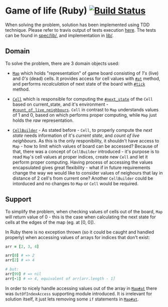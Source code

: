 # Game of life (Ruby) [![Build Status](https://travis-ci.org/pdawczak/game_of_life_rb.svg?branch=master)](https://travis-ci.org/pdawczak/game_of_life_rb)

When solving the problem, solution has been implemented using TDD technique. Please refer to travis output of tests execution [here](https://travis-ci.org/pdawczak/game_of_life_rb#L104). The tests can be found in [spec/lib/](https://github.com/pdawczak/game_of_life_rb/tree/master/spec/lib), and implementation in [lib/](https://github.com/pdawczak/game_of_life_rb/tree/master/lib).

## Domain

To solve the problem, there are 3 domain objects used:

* [`Map`](https://github.com/pdawczak/game_of_life_rb/blob/master/lib/map.rb) which holds "representation" of game board consisting of *1's* (live) and *0's* (dead) cells. It provides access for cell values with [`#at`](https://github.com/pdawczak/game_of_life_rb/blob/master/lib/map.rb#L27) method, and performs *recalculation* of next state of the board with [`#tick`](https://github.com/pdawczak/game_of_life_rb/blob/master/lib/map.rb#L19) method.

* [`Cell`](https://github.com/pdawczak/game_of_life_rb/blob/master/lib/cell.rb) which is responsible for computing the [`#next_state`](https://github.com/pdawczak/game_of_life_rb/blob/master/lib/cell.rb#L12) of the `Cell` based on current_state, and it's environment - [`#count_of_live_neighbours`](https://github.com/pdawczak/game_of_life_rb/blob/master/lib/cell.rb#L8). `Cell` in contrast to `Map` understands values of 1 and 0, based on which performs proper computing, while `Map` just holds the *raw* representation.

* [`CellBuilder`](https://github.com/pdawczak/game_of_life_rb/blob/master/lib/cell_builder.rb) - As stated before - `Cell`, to properly compute the *next state* needs information of it's *current state*, and *count of live neighbours*. As this is the only responibility, it shouldn't have access to `Map` - how to limit which values of board can be accessed? Because of that, there was a concept of `CellBuilder` introduced - it's purpose is to read `Map`'s cell values at proper indices, create new `Cell` and let it perform proper computing. Having process of accessing the values encapsulated gives great flexibility - what if in future requirements change the way we would like to consider values of neighours that lay in distance of 2 cell's from current one? Another `CellBuilder` could be intorduced and no changes to `Map` or `Cell` would be required.

## Support

To simplify the problem, when checking values of cells out of the board, `Map` will return value of 0 - this is the case when calculating the next state for cells at the edges of the map (eg. at [0, 0]). 

In Ruby there is no exception thrown (so it could be caught and handled properly) when accessing values of arrays for indices that don't exist:

```ruby
arr = [2, 3, 4] 

arr[0] # => 2
arr[2] # => 4

# but:
arr[99] # => nil
arr[-1] # => 4, equivalent of arr[arr.length - 1]
```

In order to nicely handle accessing values out of the array in [`Map#at`](https://github.com/pdawczak/game_of_life_rb/blob/master/lib/map.rb#L27) there was `OutOfIndexAccess` supporting module introduced. It is irrelevant for solution itself, it just lets removing some `if` statements in [`Map#at`](https://github.com/pdawczak/game_of_life_rb/blob/master/lib/map.rb#L27).